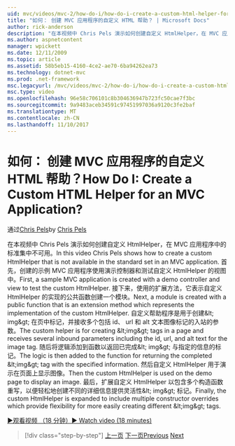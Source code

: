 ```yaml
---
uid: mvc/videos/mvc-2/how-do-i/how-do-i-create-a-custom-html-helper-for-an-mvc-application
title: "如何： 创建 MVC 应用程序的自定义 HTML 帮助？ | Microsoft Docs"
author: rick-anderson
description: "在本视频中 Chris Pels 演示如何创建自定义 HtmlHelper，在 MVC 应用程序中的标准集中不可用。 首先，示例 MVC 应用..."
ms.author: aspnetcontent
manager: wpickett
ms.date: 12/11/2009
ms.topic: article
ms.assetid: 58b5eb15-4160-4ce2-ae70-6ba94262ea73
ms.technology: dotnet-mvc
ms.prod: .net-framework
msc.legacyurl: /mvc/videos/mvc-2/how-do-i/how-do-i-create-a-custom-html-helper-for-an-mvc-application
msc.type: video
ms.openlocfilehash: 96e58c706101c8b304636947b723fc50cae7f3bc
ms.sourcegitcommit: 9a9483aceb34591c97451997036a9120c3fe2baf
ms.translationtype: MT
ms.contentlocale: zh-CN
ms.lasthandoff: 11/10/2017
---
```

<a name="how-do-i-create-a-custom-html-helper-for-an-mvc-application"></a><span data-ttu-id="fcd43-105">如何： 创建 MVC 应用程序的自定义 HTML 帮助？</span><span class="sxs-lookup"><span data-stu-id="fcd43-105">How Do I: Create a Custom HTML Helper for an MVC Application?</span></span>
====================
<span data-ttu-id="fcd43-106">通过[Chris Pels](https://twitter.com/chrispels)</span><span class="sxs-lookup"><span data-stu-id="fcd43-106">by [Chris Pels](https://twitter.com/chrispels)</span></span>

<span data-ttu-id="fcd43-107">在本视频中 Chris Pels 演示如何创建自定义 HtmlHelper，在 MVC 应用程序中的标准集中不可用。</span><span class="sxs-lookup"><span data-stu-id="fcd43-107">In this video Chris Pels shows how to create a custom HtmlHelper that is not available in the standard set in an MVC application.</span></span> <span data-ttu-id="fcd43-108">首先，创建的示例 MVC 应用程序使用演示控制器和测试自定义 HtmlHelper 的视图中。</span><span class="sxs-lookup"><span data-stu-id="fcd43-108">First, a sample MVC application is created with a demo controller and view to test the custom HtmlHelper.</span></span> <span data-ttu-id="fcd43-109">接下来，使用的扩展方法，它表示自定义 HtmlHelper 的实现的公共函数创建一个模块。</span><span class="sxs-lookup"><span data-stu-id="fcd43-109">Next, a module is created with a public function that is an extension method which represents the implementation of the custom HtmlHelper.</span></span> <span data-ttu-id="fcd43-110">自定义帮助程序是用于创建&amp;lt; img&amp;gt; 在页中标记，并接收多个包括 id、 url 和 alt 文本图像标记的入站的参数。</span><span class="sxs-lookup"><span data-stu-id="fcd43-110">The custom helper is for creating &amp;lt;img&amp;gt; tags in a page and receives several inbound parameters including the id, url, and alt text for the image tag.</span></span> <span data-ttu-id="fcd43-111">随后将逻辑添加到函数以返回已完成&amp;lt; img&amp;gt; 与指定的信息的标记。</span><span class="sxs-lookup"><span data-stu-id="fcd43-111">The logic is then added to the function for returning the completed &amp;lt;img&amp;gt; tag with the specified information.</span></span> <span data-ttu-id="fcd43-112">然后自定义 HtmlHelper 用于演示在页面上显示图像。</span><span class="sxs-lookup"><span data-stu-id="fcd43-112">Then the custom HtmlHelper is used on the demo page to display an image.</span></span> <span data-ttu-id="fcd43-113">最后，扩展自定义 HtmlHelper 以包含多个构造函数重写，以便轻松地创建不同的详细信息提供灵活性&amp;lt; img&amp;gt; 标记。</span><span class="sxs-lookup"><span data-stu-id="fcd43-113">Finally, the custom HtmlHelper is expanded to include multiple constructor overrides which provide flexibility for more easily creating different &amp;lt;img&amp;gt; tags.</span></span>

[<span data-ttu-id="fcd43-114">&#9654;观看视频 （18 分钟）</span><span class="sxs-lookup"><span data-stu-id="fcd43-114">&#9654; Watch video (18 minutes)</span></span>](https://channel9.msdn.com/Blogs/ASP-NET-Site-Videos/how-do-i-create-a-custom-html-helper-for-an-mvc-application)

>[!div class="step-by-step"]
<span data-ttu-id="fcd43-115">[上一页](how-do-i-implement-view-models-to-manage-data-for-aspnet-mvc-views.md)
[下一页](how-do-i-work-with-model-binders-in-an-mvc-application.md)</span><span class="sxs-lookup"><span data-stu-id="fcd43-115">[Previous](how-do-i-implement-view-models-to-manage-data-for-aspnet-mvc-views.md)
[Next](how-do-i-work-with-model-binders-in-an-mvc-application.md)</span></span>
